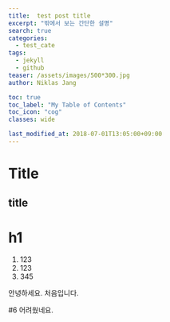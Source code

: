 ```yaml
---
title:  test post title
excerpt: "밖에서 보는 간단한 설명"
search: true
categories: 
  - test_cate
tags: 
  - jekyll
  - github
teaser: /assets/images/500*300.jpg
author: Niklas Jang

toc: true
toc_label: "My Table of Contents"
toc_icon: "cog"
classes: wide

last_modified_at: 2018-07-01T13:05:00+09:00
---
```


Title
====================

title
---------------------
# h1

1. 123
2. 123
3. 345

안녕하세요. 처음입니다.

#6 어려웠네요.